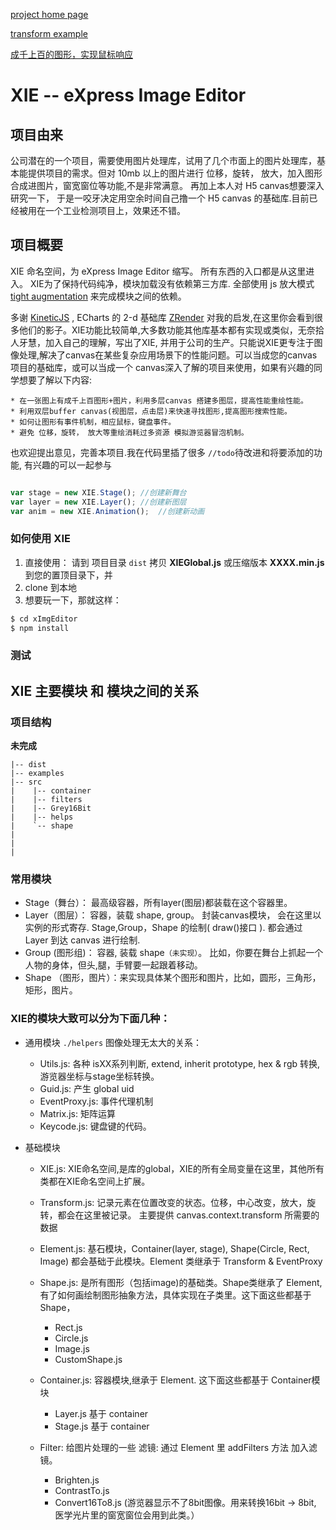 
[project home page](https://tommyxu1983.github.io/xImagEditor/)

[transform example](examples/src/Transform.html)

[成千上百的图形，实现鼠标响应](examples/thounsands.html)

# XIE -- eXpress Image Editor

## 项目由来

公司潜在的一个项目，需要使用图片处理库，试用了几个市面上的图片处理库，基本能提供项目的需求。但对 10mb
以上的图片进行 位移，旋转， 放大，加入图形合成进图片，窗宽窗位等功能,不是非常满意。 再加上本人对 H5 canvas想要深入研究一下，
于是一咬牙决定用空余时间自己撸一个 H5 canvas 的基础库.目前已经被用在一个工业检测项目上，效果还不错。



## 项目概要
XIE 命名空间，为 eXpress Image Editor 缩写。 所有东西的入口都是从这里进入。 XIE为了保持代码纯净，模块加载没有依赖第三方库. 全部使用 js
放大模式 [tight augmentation](http://www.adequatelygood.com/JavaScript-Module-Pattern-In-Depth.html) 来完成模块之间的依赖。

多谢 [KineticJS](https://github.com/ericdrowell/KineticJS) , ECharts 的 2-d 基础库 [ZRender](https://github.com/ecomfe/zrender)
对我的启发,在这里你会看到很多他们的影子。XIE功能比较简单,大多数功能其他库基本都有实现或类似，无奈拾人牙慧，加入自己的理解，写出了XIE,
并用于公司的生产。只能说XIE更专注于图像处理,解决了canvas在某些复杂应用场景下的性能问题。可以当成您的canvas项目的基础库，或可以当成一个
canvas深入了解的项目来使用，如果有兴趣的同学想要了解以下内容:

    * 在一张图上有成千上百图形+图片，利用多层canvas 搭建多图层，提高性能重绘性能。
    * 利用双层buffer canvas(视图层，点击层)来快速寻找图形,提高图形搜索性能。
    * 如何让图形有事件机制，相应鼠标，键盘事件。
    * 避免 位移，旋转， 放大等重绘消耗过多资源 模拟游览器冒泡机制。

也欢迎提出意见，完善本项目.我在代码里插了很多 `//todo`待改进和将要添加的功能, 有兴趣的可以一起参与

```javascript

var stage = new XIE.Stage(); //创建新舞台
var layer = new XIE.Layer(); //创建新图层
var anim = new XIE.Animation();  //创建新动画

```
### 如何使用 XIE
1. 直接使用： 请到 项目目录 `dist` 拷贝 __XIEGlobal.js__  或压缩版本 __XXXX.min.js__ 到您的置顶目录下，并
2. clone 到本地
3. 想要玩一下，那就这样：

```bash
$ cd xImgEditor
$ npm install
```

### 测试


## XIE 主要模块 和 模块之间的关系

### 项目结构
__未完成__

    |-- dist
    |-- examples
    |-- src
    |    |-- container
    |    |-- filters
    |    |-- Grey16Bit
    |    |-- helps
    |    `-- shape
    |
    |
    |





### 常用模块

* Stage（舞台）： 最高级容器，所有layer(图层)都装载在这个容器里。
* Layer（图层）： 容器，装载 shape, group。
封装canvas模块， 会在这里以实例的形式寄存. Stage,Group，Shape 的绘制( draw()接口 ). 都会通过 Layer 到达 canvas 进行绘制.
* Group (图形组)： 容器, 装载 shape`（未实现）`。 比如，你要在舞台上抓起一个人物的身体，但头,腿，手臂要一起跟着移动。
* Shape （图形，图片）：来实现具体某个图形和图片，比如，圆形，三角形，矩形，图片。

### XIE的模块大致可以分为下面几种：
* 通用模块 `./helpers` 图像处理无太大的关系：
    * Utils.js: 各种 isXX系列判断, extend, inherit prototype, hex & rgb 转换, 游览器坐标与stage坐标转换。
    * Guid.js: 产生 global uid
    * EventProxy.js: 事件代理机制
    * Matrix.js:  矩阵运算
    * Keycode.js: 键盘键的代码。

* 基础模块
    * XIE.js:  XIE命名空间,是库的global，XIE的所有全局变量在这里，其他所有类都在XIE命名空间上扩展。
    * Transform.js: 记录元素在位置改变的状态。位移，中心改变，放大，旋转，都会在这里被记录。 主要提供 canvas.context.transform 所需要的数据
    * Element.js: 基石模块，Container(layer, stage), Shape(Circle, Rect, Image) 都会基础于此模块。Element 类继承于 Transform & EventProxy
    * Shape.js: 是所有图形（包括image)的基础类。Shape类继承了 Element, 有了如何画绘制图形抽象方法，具体实现在子类里。这下面这些都基于 Shape，
        - Rect.js
        - Circle.js
        - Image.js
        - CustomShape.js

    * Container.js: 容器模块,继承于 Element. 这下面这些都基于 Container模块
        - Layer.js 基于 container
        - Stage.js 基于 container
    * Filter: 给图片处理的一些 滤镜: 通过 Element 里 addFilters 方法 加入滤镜。
        - Brighten.js
        - ContrastTo.js
        - Convert16To8.js (游览器显示不了8bit图像。用来转换16bit -> 8bit, 医学光片里的窗宽窗位会用到此类。）
